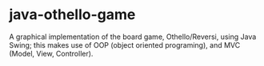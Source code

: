 # java-othello-game
A graphical implementation of the board game, Othello/Reversi, using Java Swing; this makes use of OOP (object oriented programing), and MVC (Model, View, Controller).
